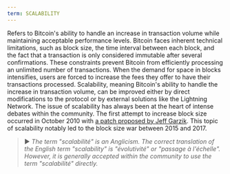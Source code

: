 ```yaml
---
term: SCALABILITY
---
```


Refers to Bitcoin's ability to handle an increase in transaction volume while maintaining acceptable performance levels. Bitcoin faces inherent technical limitations, such as block size, the time interval between each block, and the fact that a transaction is only considered immutable after several confirmations. These constraints prevent Bitcoin from efficiently processing an unlimited number of transactions. When the demand for space in blocks intensifies, users are forced to increase the fees they offer to have their transactions processed. Scalability, meaning Bitcoin's ability to handle the increase in transaction volume, can be improved either by direct modifications to the protocol or by external solutions like the Lightning Network. The issue of scalability has always been at the heart of intense debates within the community. The first attempt to increase block size occurred in October 2010 with [a patch proposed by Jeff Garzik](https://bitcointalk.org/index.php?topic=1347.0). This topic of scalability notably led to the block size war between 2015 and 2017.

> ► *The term "scalabilité" is an Anglicism. The correct translation of the English term "scalability" is "évolutivité" or "passage à l'échelle". However, it is generally accepted within the community to use the term "scalabilité" directly.*